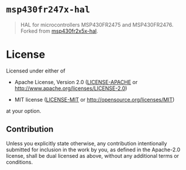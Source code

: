 # `msp430fr247x-hal`

> HAL for microcontrollers MSP430FR2475 and MSP430FR2476. Forked from [msp430fr2x5x-hal](https://github.com/YuhanLiin/msp430fr2x5x-hal).

# License

Licensed under either of

- Apache License, Version 2.0 ([LICENSE-APACHE](LICENSE-APACHE) or
  http://www.apache.org/licenses/LICENSE-2.0)

- MIT license ([LICENSE-MIT](LICENSE-MIT) or http://opensource.org/licenses/MIT)

at your option.

## Contribution

Unless you explicitly state otherwise, any contribution intentionally submitted
for inclusion in the work by you, as defined in the Apache-2.0 license, shall be
dual licensed as above, without any additional terms or conditions.

